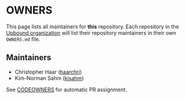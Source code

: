 # OWNERS

This page lists all maintainers for **this** repository. Each repository in the [Upbound
organization](https://github.com/upbound/) will list their repository maintainers in their own
`OWNERS.md` file.


## Maintainers

* Christopher Haar ([haarchri](https://github.com/haarchri))
* Kim-Norman Sahm ([kisahm](https://github.com/kisahm))

See [CODEOWNERS](./CODEOWNERS) for automatic PR assignment.
